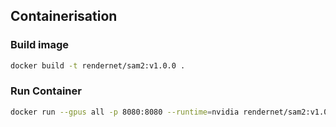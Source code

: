 ## Containerisation

### Build image
```bash
docker build -t rendernet/sam2:v1.0.0 .
```

### Run Container
```bash
docker run --gpus all -p 8080:8080 --runtime=nvidia rendernet/sam2:v1.0.0
```